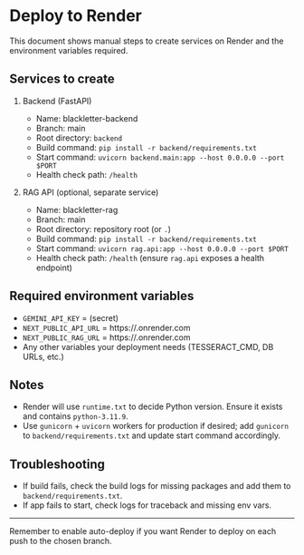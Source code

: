 # Deploy to Render

This document shows manual steps to create services on Render and the environment variables required.

## Services to create

1. Backend (FastAPI)
   - Name: blackletter-backend
   - Branch: main
   - Root directory: `backend`
   - Build command: `pip install -r backend/requirements.txt`
   - Start command: `uvicorn backend.main:app --host 0.0.0.0 --port $PORT`
   - Health check path: `/health`

2. RAG API (optional, separate service)
   - Name: blackletter-rag
   - Branch: main
   - Root directory: repository root (or `.`)
   - Build command: `pip install -r backend/requirements.txt`
   - Start command: `uvicorn rag.api:app --host 0.0.0.0 --port $PORT`
   - Health check path: `/health` (ensure `rag.api` exposes a health endpoint)

## Required environment variables

- `GEMINI_API_KEY` = <your key> (secret)
- `NEXT_PUBLIC_API_URL` = https://<blackletter-backend>.onrender.com
- `NEXT_PUBLIC_RAG_URL` = https://<blackletter-rag>.onrender.com
- Any other variables your deployment needs (TESSERACT_CMD, DB URLs, etc.)

## Notes

- Render will use `runtime.txt` to decide Python version. Ensure it exists and contains `python-3.11.9`.
- Use `gunicorn` + `uvicorn` workers for production if desired; add `gunicorn` to `backend/requirements.txt` and update start command accordingly.

## Troubleshooting

- If build fails, check the build logs for missing packages and add them to `backend/requirements.txt`.
- If app fails to start, check logs for traceback and missing env vars.

***

Remember to enable auto-deploy if you want Render to deploy on each push to the chosen branch.
